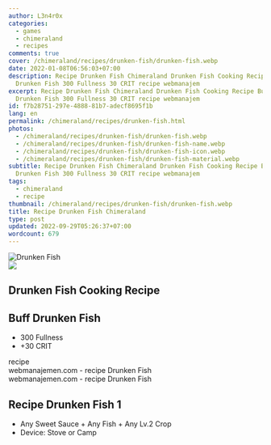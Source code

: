```yaml
---
author: L3n4r0x
categories:
  - games
  - chimeraland
  - recipes
comments: true
cover: /chimeraland/recipes/drunken-fish/drunken-fish.webp
date: 2022-01-08T06:56:03+07:00
description: Recipe Drunken Fish Chimeraland Drunken Fish Cooking Recipe Buff
  Drunken Fish 300 Fullness 30 CRIT recipe webmanajem
excerpt: Recipe Drunken Fish Chimeraland Drunken Fish Cooking Recipe Buff
  Drunken Fish 300 Fullness 30 CRIT recipe webmanajem
id: f7b28751-297e-4888-81b7-adecf8695f1b
lang: en
permalink: /chimeraland/recipes/drunken-fish.html
photos:
  - /chimeraland/recipes/drunken-fish/drunken-fish.webp
  - /chimeraland/recipes/drunken-fish/drunken-fish-name.webp
  - /chimeraland/recipes/drunken-fish/drunken-fish-icon.webp
  - /chimeraland/recipes/drunken-fish/drunken-fish-material.webp
subtitle: Recipe Drunken Fish Chimeraland Drunken Fish Cooking Recipe Buff
  Drunken Fish 300 Fullness 30 CRIT recipe webmanajem
tags:
  - chimeraland
  - recipe
thumbnail: /chimeraland/recipes/drunken-fish/drunken-fish.webp
title: Recipe Drunken Fish Chimeraland
type: post
updated: 2022-09-29T05:26:37+07:00
wordcount: 679
---
```


<link
  rel="stylesheet"
  href="https://rawcdn.githack.com/dimaslanjaka/Web-Manajemen/870a349/css/bootstrap-5-3-0-alpha3-wrapper.css"
/>
<section id="bootstrap-wrapper">
  <div data-bs-theme="dark">
    <div class="card mb-2">
      <div class="card-body">
        <div class="row g-0">
          <div class="col-sm-4 position-relative mb-2">
            <img
              src="https://www.webmanajemen.com/chimeraland/recipes/drunken-fish/drunken-fish-material.webp"
              class="card-img fit-cover w-100 h-100"
              alt="Drunken Fish"
              data-fancybox="true"
            />
          </div>
          <div class="col-sm-8 mb-2">
            <div class="card-body">
              <div class="d-flex flex-row align-items-center mb-3">
                <img
                  class="d-inline-block me-2"
                  src="https://www.webmanajemen.com/chimeraland/recipes/drunken-fish/drunken-fish-icon.webp"
                  width="auto"
                  height="auto"
                  style="vertical-align: middle"
                />
                <h2 class="fs-5">Drunken Fish Cooking Recipe</h2>
              </div>
              <h2 class="card-title fs-5">Buff Drunken Fish</h2>
              <div class="card-text">
                <ul>
                  <li>300 Fullness</li>
                  <li>+30 CRIT</li>
                </ul>
              </div>
              <span class="badge rounded-pill">recipe</span>
            </div>
            <div class="card-footer text-end text-muted mt-auto">
              webmanajemen.com - recipe Drunken Fish
            </div>
          </div>
        </div>
      </div>
      <div class="card-footer text-end text-muted">
        webmanajemen.com - recipe Drunken Fish
      </div>
    </div>
    <div class="row mb-2">
      <div class="col-12 col-lg-6 recipe-item mb-2">
        <div class="card">
          <div class="card-body">
            <h2 class="card-title fs-5">Recipe Drunken Fish 1</h2>
            <div class="card-text">
              <ul>
                <li>
                  Any Sweet Sauce<span> + </span>Any Fish<span> + </span>Any
                  Lv.2 Crop
                </li>
                <li>Device: Stove or Camp</li>
              </ul>
            </div>
          </div>
        </div>
      </div>
    </div>
  </div>
</section>